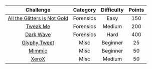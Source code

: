 | Challenge    | Category | Difficulty |  Points |
| :---:       |    :----:   |    :---:      |  :---:    |
| [All the Glitters is Not Gold](https://github.com/a3X3k/InCTF/tree/main/InCTF%20Junior%202021/Qualifiers/Forensics/All%20the%20Glitters%20is%20not%20Gold) |  Forensics | Easy | 150 |
| [Tweak Me](https://github.com/a3X3k/InCTF/tree/main/InCTF%20Junior%202021/Qualifiers/Forensics/Tweak%20Me) |  Forensics | Medium | 200 |
| [Dark Wave](https://github.com/a3X3k/InCTF/tree/main/InCTF%20Junior%202021/Qualifiers/Forensics/Dark%20Wave) |  Forensics | Hard | 400 |
| [Glyphy Tweet](https://github.com/a3X3k/InCTF/tree/main/InCTF%20Junior%202021/Qualifiers/Misc/Glyphy%20Tweet) |  Misc | Beginner | 25 |
| [Mimmic](https://github.com/a3X3k/InCTF/tree/main/InCTF%20Junior%202021/Qualifiers/Misc/Mimmic) |  Misc | Beginner | 50 |
| [XeroX](https://github.com/a3X3k/InCTF/tree/main/InCTF%20Junior%202021/Qualifiers/Misc/XeroX) |  Misc | Medium | 50 |

